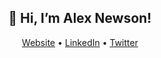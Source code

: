 <h2 align="center">👋 Hi, I’m Alex Newson!</h2>
<p align="center">
    <a href="https://alexnewson.co.uk">Website</a> •
    <a href="https://www.linkedin.com/in/alexnewson1/">LinkedIn</a> •
    <a href="https://twitter.com/alex_nwsn">Twitter</a>
</p>
